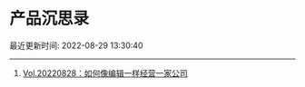 # 产品沉思录

最近更新时间: 2022-08-29 13:30:40

--- 
1. [Vol.20220828：如何像编辑一样经营一家公司](https://pmthinking.com/post/1746) 
